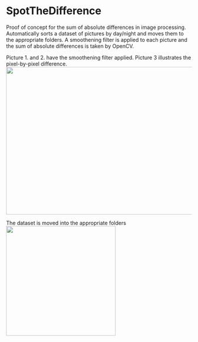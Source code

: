 # SpotTheDifference
Proof of concept for the sum of absolute differences in image processing.
Automatically sorts a dataset of pictures by day/night and moves them to the appropriate folders. 
A smoothening filter is applied to each picture and the sum of absolute differences is taken by OpenCV. 

Picture 1. and 2. have the smoothening filter applied. Picture 3 illustrates the pixel-by-pixel difference.
<img src="https://i.imgur.com/osNODds.png" width=802 height=400>

The dataset is moved into the appropriate folders
<img src="https://cdn.discordapp.com/attachments/679930095518875677/913483651747028992/unknown.png" width=297 height300>
